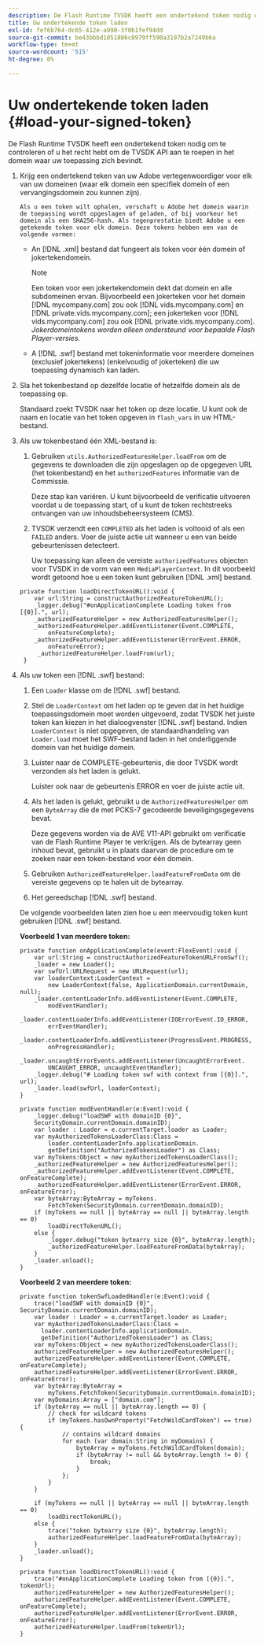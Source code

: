 ```yaml
---
description: De Flash Runtime TVSDK heeft een ondertekend token nodig om te controleren of u het recht hebt om de TVSDK API aan te roepen in het domein waar uw toepassing zich bevindt.
title: Uw ondertekende token laden
exl-id: fef6b764-dc65-412e-a990-3f0b1fef94dd
source-git-commit: be43bbbd1051886c8979ff590a3197b2a7249b6a
workflow-type: tm+mt
source-wordcount: '515'
ht-degree: 0%

---
```


# Uw ondertekende token laden {#load-your-signed-token}

De Flash Runtime TVSDK heeft een ondertekend token nodig om te controleren of u het recht hebt om de TVSDK API aan te roepen in het domein waar uw toepassing zich bevindt.

1. Krijg een ondertekend teken van uw Adobe vertegenwoordiger voor elk van uw domeinen (waar elk domein een specifiek domein of een vervangingsdomein zou kunnen zijn).

       Als u een token wilt ophalen, verschaft u Adobe het domein waarin de toepassing wordt opgeslagen of geladen, of bij voorkeur het domein als een SHA256-hash. Als tegenprestatie biedt Adobe u een getekende token voor elk domein. Deze tokens hebben een van de volgende vormen:
   
   * An [!DNL .xml] bestand dat fungeert als token voor één domein of jokertekendomein.

      >[!NOTE]
      >
      >Een token voor een jokertekendomein dekt dat domein en alle subdomeinen ervan. Bijvoorbeeld een jokerteken voor het domein [!DNL mycompany.com] zou ook [!DNL vids.mycompany.com] en [!DNL private.vids.mycompany.com]; een jokerteken voor [!DNL vids.mycompany.com] zou ook [!DNL private.vids.mycompany.com]. *Jokerdomeintokens worden alleen ondersteund voor bepaalde Flash Player-versies.*

   * A [!DNL .swf] bestand met tokeninformatie voor meerdere domeinen (exclusief jokertekens) (enkelvoudig of jokerteken) die uw toepassing dynamisch kan laden.

1. Sla het tokenbestand op dezelfde locatie of hetzelfde domein als de toepassing op.

   Standaard zoekt TVSDK naar het token op deze locatie. U kunt ook de naam en locatie van het token opgeven in `flash_vars` in uw HTML-bestand.
1. Als uw tokenbestand één XML-bestand is:
   1. Gebruiken `utils.AuthorizedFeaturesHelper.loadFrom` om de gegevens te downloaden die zijn opgeslagen op de opgegeven URL (het tokenbestand) en het `authorizedFeatures` informatie van de Commissie.

      Deze stap kan variëren. U kunt bijvoorbeeld de verificatie uitvoeren voordat u de toepassing start, of u kunt de token rechtstreeks ontvangen van uw inhoudsbeheersysteem (CMS).

   1. TVSDK verzendt een `COMPLETED` als het laden is voltooid of als een `FAILED` anders. Voer de juiste actie uit wanneer u een van beide gebeurtenissen detecteert.

      Uw toepassing kan alleen de vereiste `authorizedFeatures` objecten voor TVSDK in de vorm van een `MediaPlayerContext`.
   In dit voorbeeld wordt getoond hoe u een token kunt gebruiken [!DNL .xml] bestand.

   ```
   private function loadDirectTokenURL():void { 
       var url:String = constructAuthorizedFeatureTokenURL(); 
       _logger.debug("#onApplicationComplete Loading token from [{0}].", url); 
       _authorizedFeatureHelper = new AuthorizedFeaturesHelper(); 
       _authorizedFeatureHelper.addEventListener(Event.COMPLETE,  
           onFeatureComplete); 
       _authorizedFeatureHelper.addEventListener(ErrorEvent.ERROR,  
           onFeatureError); 
        _authorizedFeatureHelper.loadFrom(url); 
    }
   ```

1. Als uw token een [!DNL .swf] bestand:
   1. Een `Loader` klasse om de [!DNL .swf] bestand.
   1. Stel de `LoaderContext` om het laden op te geven dat in het huidige toepassingsdomein moet worden uitgevoerd, zodat TVSDK het juiste token kan kiezen in het dialoogvenster [!DNL .swf] bestand. Indien `LoaderContext` is niet opgegeven, de standaardhandeling van `Loader.load` moet het SWF-bestand laden in het onderliggende domein van het huidige domein.
   1. Luister naar de COMPLETE-gebeurtenis, die door TVSDK wordt verzonden als het laden is gelukt.

      Luister ook naar de gebeurtenis ERROR en voer de juiste actie uit.
   1. Als het laden is gelukt, gebruikt u de `AuthorizedFeaturesHelper` om een `ByteArray` die de met PCKS-7 gecodeerde beveiligingsgegevens bevat.

      Deze gegevens worden via de AVE V11-API gebruikt om verificatie van de Flash Runtime Player te verkrijgen. Als de bytearray geen inhoud bevat, gebruikt u in plaats daarvan de procedure om te zoeken naar een token-bestand voor één domein.
   1. Gebruiken `AuthorizedFeatureHelper.loadFeatureFromData` om de vereiste gegevens op te halen uit de bytearray.
   1. Het gereedschap [!DNL .swf] bestand.

   De volgende voorbeelden laten zien hoe u een meervoudig token kunt gebruiken [!DNL .swf] bestand.

   **Voorbeeld 1 van meerdere token:**

   ```
   private function onApplicationComplete(event:FlexEvent):void { 
       var url:String = constructAuthorizedFeatureTokenURLFromSwf();   
       _loader = new Loader(); 
       var swfUrl:URLRequest = new URLRequest(url); 
       var loaderContext:LoaderContext =  
           new LoaderContext(false, ApplicationDomain.currentDomain, null); 
       _loader.contentLoaderInfo.addEventListener(Event.COMPLETE,  
           modEventHandler); 
       _loader.contentLoaderInfo.addEventListener(IOErrorEvent.IO_ERROR,  
           errEventHandler); 
       _loader.contentLoaderInfo.addEventListener(ProgressEvent.PROGRESS,  
           onProgressHandler); 
       _loader.uncaughtErrorEvents.addEventListener(UncaughtErrorEvent. 
           UNCAUGHT_ERROR, uncaughtEventHandler); 
       _logger.debug("# Loading token swf with context from [{0}].", url); 
       _loader.load(swfUrl, loaderContext); 
   } 
   
   private function modEventHandler(e:Event):void { 
       _logger.debug("loadSWF with domainID {0}",  
       SecurityDomain.currentDomain.domainID); 
       var loader : Loader = e.currentTarget.loader as Loader; 
       var myAuthorizedTokensLoaderClass:Class =  
           loader.contentLoaderInfo.applicationDomain. 
           getDefinition("AuthorizedTokensLoader") as Class; 
       var myTokens:Object = new myAuthorizedTokensLoaderClass(); 
       _authorizedFeatureHelper = new AuthorizedFeaturesHelper(); 
       _authorizedFeatureHelper.addEventListener(Event.COMPLETE, onFeatureComplete); 
       _authorizedFeatureHelper.addEventListener(ErrorEvent.ERROR, onFeatureError); 
       var byteArray:ByteArray = myTokens. 
           FetchToken(SecurityDomain.currentDomain.domainID); 
       if (myTokens == null || byteArray == null || byteArray.length == 0) 
           loadDirectTokenURL(); 
       else { 
           _logger.debug("token bytearry size {0}", byteArray.length); 
           _authorizedFeatureHelper.loadFeatureFromData(byteArray); 
       } 
       _loader.unload(); 
   } 
   ```

   **Voorbeeld 2 van meerdere token:**

   ```
   private function tokenSwfLoadedHandler(e:Event):void { 
       trace("loadSWF with domainID {0}", SecurityDomain.currentDomain.domainID); 
       var loader : Loader = e.currentTarget.loader as Loader; 
       var myAuthorizedTokensLoaderClass:Class =  
         loader.contentLoaderInfo.applicationDomain. 
         getDefinition("AuthorizedTokensLoader") as Class; 
       var myTokens:Object = new myAuthorizedTokensLoaderClass(); 
       authorizedFeatureHelper = new AuthorizedFeaturesHelper(); 
       authorizedFeatureHelper.addEventListener(Event.COMPLETE, onFeatureComplete); 
       authorizedFeatureHelper.addEventListener(ErrorEvent.ERROR, onFeatureError); 
       var byteArray:ByteArray =  
           myTokens.FetchToken(SecurityDomain.currentDomain.domainID); 
       var myDomains:Array = ["domain.com"]; 
       if (byteArray == null || byteArray.length == 0) { 
           // check for wildcard tokens 
           if (myTokens.hasOwnProperty("FetchWildCardToken") == true) { 
               // contains wildcard domains 
               for each (var domain:String in myDomains) { 
                   byteArray = myTokens.FetchWildCardToken(domain); 
                   if (byteArray != null && byteArray.length != 0) { 
                       break; 
                   } 
               }; 
           } 
       } 
   
       if (myTokens == null || byteArray == null || byteArray.length == 0) 
           loadDirectTokenURL(); 
       else { 
           trace("token bytearry size {0}", byteArray.length); 
           authorizedFeatureHelper.loadFeatureFromData(byteArray); 
       } 
       _loader.unload(); 
   } 
   
   private function loadDirectTokenURL():void { 
       trace("#onApplicationComplete Loading token from [{0}].", tokenUrl); 
       authorizedFeatureHelper = new AuthorizedFeaturesHelper(); 
       authorizedFeatureHelper.addEventListener(Event.COMPLETE, onFeatureComplete); 
       authorizedFeatureHelper.addEventListener(ErrorEvent.ERROR, onFeatureError); 
       authorizedFeatureHelper.loadFrom(tokenUrl); 
   }
   ```

